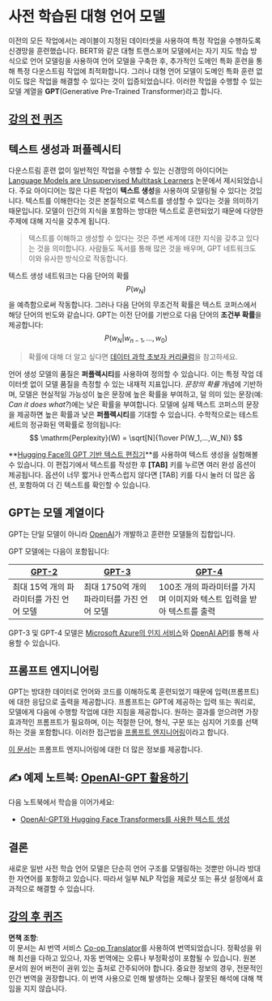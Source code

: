 <!--
CO_OP_TRANSLATOR_METADATA:
{
  "original_hash": "2efbb183384a50f0fc0cde02534d912f",
  "translation_date": "2025-08-24T21:26:15+00:00",
  "source_file": "lessons/5-NLP/20-LangModels/README.md",
  "language_code": "ko"
}
-->
# 사전 학습된 대형 언어 모델

이전의 모든 작업에서는 레이블이 지정된 데이터셋을 사용하여 특정 작업을 수행하도록 신경망을 훈련했습니다. BERT와 같은 대형 트랜스포머 모델에서는 자기 지도 학습 방식으로 언어 모델링을 사용하여 언어 모델을 구축한 후, 추가적인 도메인 특화 훈련을 통해 특정 다운스트림 작업에 최적화합니다. 그러나 대형 언어 모델이 도메인 특화 훈련 없이도 많은 작업을 해결할 수 있다는 것이 입증되었습니다. 이러한 작업을 수행할 수 있는 모델 계열을 **GPT**(Generative Pre-Trained Transformer)라고 합니다.

## [강의 전 퀴즈](https://red-field-0a6ddfd03.1.azurestaticapps.net/quiz/120)

## 텍스트 생성과 퍼플렉시티

다운스트림 훈련 없이 일반적인 작업을 수행할 수 있는 신경망의 아이디어는 [Language Models are Unsupervised Multitask Learners](https://cdn.openai.com/better-language-models/language_models_are_unsupervised_multitask_learners.pdf) 논문에서 제시되었습니다. 주요 아이디어는 많은 다른 작업이 **텍스트 생성**을 사용하여 모델링될 수 있다는 것입니다. 텍스트를 이해한다는 것은 본질적으로 텍스트를 생성할 수 있다는 것을 의미하기 때문입니다. 모델이 인간의 지식을 포함하는 방대한 텍스트로 훈련되었기 때문에 다양한 주제에 대해 지식을 갖추게 됩니다.

> 텍스트를 이해하고 생성할 수 있다는 것은 주변 세계에 대한 지식을 갖추고 있다는 것을 의미합니다. 사람들도 독서를 통해 많은 것을 배우며, GPT 네트워크도 이와 유사한 방식으로 작동합니다.

텍스트 생성 네트워크는 다음 단어의 확률 $$P(w_N)$$을 예측함으로써 작동합니다. 그러나 다음 단어의 무조건적 확률은 텍스트 코퍼스에서 해당 단어의 빈도와 같습니다. GPT는 이전 단어를 기반으로 다음 단어의 **조건부 확률**을 제공합니다: $$P(w_N | w_{n-1}, ..., w_0)$$

> 확률에 대해 더 알고 싶다면 [데이터 과학 초보자 커리큘럼](https://github.com/microsoft/Data-Science-For-Beginners/tree/main/1-Introduction/04-stats-and-probability)을 참고하세요.

언어 생성 모델의 품질은 **퍼플렉시티**를 사용하여 정의할 수 있습니다. 이는 특정 작업 데이터셋 없이 모델 품질을 측정할 수 있는 내재적 지표입니다. *문장의 확률* 개념에 기반하며, 모델은 현실적일 가능성이 높은 문장에 높은 확률을 부여하고, 덜 의미 있는 문장(예: *Can it does what?*)에는 낮은 확률을 부여합니다. 모델에 실제 텍스트 코퍼스의 문장을 제공하면 높은 확률과 낮은 **퍼플렉시티**를 기대할 수 있습니다. 수학적으로는 테스트 세트의 정규화된 역확률로 정의됩니다:
$$
\mathrm{Perplexity}(W) = \sqrt[N]{1\over P(W_1,...,W_N)}
$$ 

**[Hugging Face의 GPT 기반 텍스트 편집기](https://transformer.huggingface.co/doc/gpt2-large)**를 사용하여 텍스트 생성을 실험해볼 수 있습니다. 이 편집기에서 텍스트를 작성한 후 **[TAB]** 키를 누르면 여러 완성 옵션이 제공됩니다. 옵션이 너무 짧거나 만족스럽지 않다면 [TAB] 키를 다시 눌러 더 많은 옵션, 포함하여 더 긴 텍스트를 확인할 수 있습니다.

## GPT는 모델 계열이다

GPT는 단일 모델이 아니라 [OpenAI](https://openai.com)가 개발하고 훈련한 모델들의 집합입니다.

GPT 모델에는 다음이 포함됩니다:

| [GPT-2](https://huggingface.co/docs/transformers/model_doc/gpt2#openai-gpt2) | [GPT-3](https://openai.com/research/language-models-are-few-shot-learners) | [GPT-4](https://openai.com/gpt-4) |
| -- | -- | -- |
|최대 15억 개의 파라미터를 가진 언어 모델 | 최대 1750억 개의 파라미터를 가진 언어 모델 | 100조 개의 파라미터를 가지며 이미지와 텍스트 입력을 받아 텍스트를 출력 |


GPT-3 및 GPT-4 모델은 [Microsoft Azure의 인지 서비스](https://azure.microsoft.com/en-us/services/cognitive-services/openai-service/#overview?WT.mc_id=academic-77998-cacaste)와 [OpenAI API](https://openai.com/api)를 통해 사용할 수 있습니다.

## 프롬프트 엔지니어링

GPT는 방대한 데이터로 언어와 코드를 이해하도록 훈련되었기 때문에 입력(프롬프트)에 대한 응답으로 출력을 제공합니다. 프롬프트는 GPT에 제공하는 입력 또는 쿼리로, 모델에게 다음에 수행할 작업에 대한 지침을 제공합니다. 원하는 결과를 얻으려면 가장 효과적인 프롬프트가 필요하며, 이는 적절한 단어, 형식, 구문 또는 심지어 기호를 선택하는 것을 포함합니다. 이러한 접근법을 [프롬프트 엔지니어링](https://learn.microsoft.com/en-us/shows/ai-show/the-basics-of-prompt-engineering-with-azure-openai-service?WT.mc_id=academic-77998-bethanycheum)이라고 합니다.

[이 문서](https://learn.microsoft.com/en-us/semantic-kernel/prompt-engineering/?WT.mc_id=academic-77998-bethanycheum)는 프롬프트 엔지니어링에 대한 더 많은 정보를 제공합니다.

## ✍️ 예제 노트북: [OpenAI-GPT 활용하기](../../../../../lessons/5-NLP/20-LangModels/GPT-PyTorch.ipynb)

다음 노트북에서 학습을 이어가세요:

* [OpenAI-GPT와 Hugging Face Transformers를 사용한 텍스트 생성](../../../../../lessons/5-NLP/20-LangModels/GPT-PyTorch.ipynb)

## 결론

새로운 일반 사전 학습 언어 모델은 단순히 언어 구조를 모델링하는 것뿐만 아니라 방대한 자연어를 포함하고 있습니다. 따라서 일부 NLP 작업을 제로샷 또는 퓨샷 설정에서 효과적으로 해결할 수 있습니다.

## [강의 후 퀴즈](https://red-field-0a6ddfd03.1.azurestaticapps.net/quiz/220)

**면책 조항**:  
이 문서는 AI 번역 서비스 [Co-op Translator](https://github.com/Azure/co-op-translator)를 사용하여 번역되었습니다. 정확성을 위해 최선을 다하고 있으나, 자동 번역에는 오류나 부정확성이 포함될 수 있습니다. 원본 문서의 원어 버전이 권위 있는 출처로 간주되어야 합니다. 중요한 정보의 경우, 전문적인 인간 번역을 권장합니다. 이 번역 사용으로 인해 발생하는 오해나 잘못된 해석에 대해 책임을 지지 않습니다.